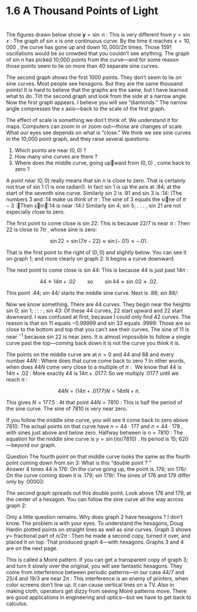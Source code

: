# 1.6 A Thousand Points of Light

# 

The figures drawn below show ${ \boldsymbol { y } } = \sin \ n$ : This is very different from $y = \sin x$ : The graph of sin $x$ is one continuous curve. By the time it reaches $x = 1 0 , 0 0 0$ , the curve has gone up and down $1 0 , 0 0 0 / 2 \pi$ times. Those 1591 oscillations would be so crowded that you couldn’t see anything. The graph of sin $n$ has picked 10;000 points from the curve—and for some reason those points seem to lie on more than 40 separate sine curves.

The second graph shows the first 1000 points. They don’t seem to lie on sine curves. Most people see hexagons. But they are the same thousand points! It is hard to believe that the graphs are the same, but I have learned what to do. Tilt the second graph and look from the side at a narrow angle. Now the first graph appears. I believe you will see “diamonds.” The narrow angle compresses the $x$ axis—back to the scale of the first graph.

The effect of scale is something we don’t think of. We understand it for maps. Computers can zoom in or zoom out—those are changes of scale. What our eyes see depends on what is “close.” We think we see sine curves in the 10;000 point graph, and they raise several questions:

1. Which points are near $( 0 , 0 )$ ?   
2. How many sine curves are there ?   
3. Where does the middle curve, going upward from $( 0 , 0 )$ , come back to zero ?

A point near $( 0 , 0 )$ really means that sin $n$ is close to zero. That is certainly not true of sin 1 (1 is one radian!). In fact sin 1 is up the axis at :84; at the start of the seventh sine curve. Similarly sin 2 is :91 and sin 3 is :14: (The numbers 3 and :14 make us think of $\pi$ : The sine of 3 equals the sine of $\pi - 3$ :Then sin:14 is near :14:) Similarly sin 4; sin 5; . . . , sin 21 are not especially close to zero.

The first point to come close is sin 22: This is because $2 2 / 7$ is near $\pi$ : Then 22 is close to $7 \pi$ , whose sine is zero:

$$
\sin 2 2 = \sin ( 7 \pi - 2 2 ) \approx \sin ( - . 0 1 ) \approx - . 0 1 .
$$

That is the first point to the right of $( 0 , 0 )$ and slightly below. You can see it on graph 1; and more clearly on graph 2: It begins a curve downward.

The next point to come close is sin 44: This is because 44 is just past $1 4 \pi$ :

$$
4 4 \approx 1 4 \pi + . 0 2 \qquad \mathrm { s o } \qquad \sin { 4 4 } \approx \sin { . 0 2 } \approx . 0 2 .
$$

This point .44; sin 44/ starts the middle sine curve. Next is .88; sin 88/:

Now we know something. There are 44 curves. They begin near the heights sin 0; sin 1; : : : ; sin 43: Of these 44 curves, 22 start upward and 22 start downward. I was confused at first, because I could only find 42 curves. The reason is that sin 11 equals $- 0 . 9 9 9 9 9$ and sin 33 equals .9999: Those are so close to the bottom and top that you can’t see their curves. The sine of 11 is near $^ { - 1 }$ because sin 22 is near zero. It is almost impossible to follow a single curve past the top—coming back down it is not the curve you think it is.

The points on the middle curve are at $n = 0$ and 44 and 88 and every number $4 4 N$ : Where does that curve come back to zero ? In other words, when does $4 4 N$ come very close to a multiple of $\pi : { }$ We know that 44 is $1 4 \pi + . 0 2$ : More exactly 44 is $1 4 \pi + . 0 1 7 7 .$ So we multiply :0177 until we reach $\pi$ :

$$
4 4 N = ( 1 4 \pi + . 0 1 7 7 ) N = 1 4 \pi N + \pi .
$$

This gives $N = 1 7 7 . 5$ : At that point $4 4 N = 7 8 1 0$ : This is half the period of the sine curve. The sine of 7810 is very near zero.

If you follow the middle sine curve, you will see it come back to zero above 7810: The actual points on that curve have $n = 4 4 \cdot 1 7 7$ and $n = 4 4 \cdot 1 7 8$ , with sines just above and below zero. Halfway between is $n = 7 8 1 0$ : The equation for the middle sine curve is $y = \sin ( \pi x / 7 8 1 0 )$ . Its period is 15; 620—beyond our graph.

Question The fourth point on that middle curve looks the same as the fourth point coming down from sin 3: What is this “double point ? ”   
Answer 4 times 44 is 176: On the curve going up, the point is .176; sin 176/: On the curve coming down it is .179; sin 179/: The sines of 176 and 179 differ only by .00003:

The second graph spreads out this double point. Look above 176 and 179; at the center of a hexagon. You can follow the sine curve all the way across graph 2:

Only a little question remains. Why does graph 2 have hexagons ? I don’t know. The problem is with your eyes. To understand the hexagons, Doug Hardin plotted points on straight lines as well as sine curves. Graph 3 shows $y =$ fractional part of $n / 2 \pi$ : Then he made a second copy, turned it over, and placed it on top. That produced graph 4—with hexagons. Graphs 3 and 4 are on the next page.

This is called a Moiré pattern. If you can get a transparent copy of graph 3; and turn it slowly over the original, you will see fantastic hexagons. They come from interference between periodic patterns—in our case $4 4 / 7$ and $2 5 / 4$ and $1 9 / 3$ are near $2 \pi$ : This interference is an enemy of printers, when color screens don’t line up. It can cause vertical lines on a TV. Also in making cloth, operators get dizzy from seeing Moiré patterns move. There are good applications in engineering and optics—but we have to get back to calculus.